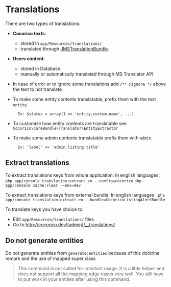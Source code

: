 # Translations

There are two types of translations:

- **Cocorico texts**:
    - stored in `app/Resources/translations/`
    - translated through [JMSTranslationBundle](https://github.com/schmittjoh/JMSTranslationBundle).

- **Users content**: 
    - stored in Database
    - manually or automatically translated through MS Translator API.

- In case of error or to ignore some translations add `/** @Ignore */` above the text to not translate.

- To make some entity contents translatable, prefix them with the text `entity`.

        Ex: $status = array(1 => 'entity.custom.name', ...)
    
- To customize how entity contents are translatable see `Cocorico\CoreBundle\Translator\EntityExtractor`

- To make some admin contents translatable prefix them with `admin`.

        Ex: 'label' => 'admin.listing.title'
    

## Extract translations

To extract translations keys from whole application:
    In english languages:
        `php app/console translation:extract en --config=cocorico`
        `php app/console cache:clear --env=dev`

To extract translations keys from external bundle:
    In english languages :
        `php app/console translation:extract en --bundle=CocoricoListingAlertBundle`
        
To translate keys you have choice to:

* Edit `app/Resources/translations/` files
* Go to http://cocorico.dev/[admin]/__translations/

## Do not generate entities

Do not generate entities from `generate:entities` because of this doctrine remark and the use of mapped super class

> This command is not suited for constant usage. It is a little helper and does not support all the mapping edge cases 
> very well. You still have to put work in your entities after using this command.

